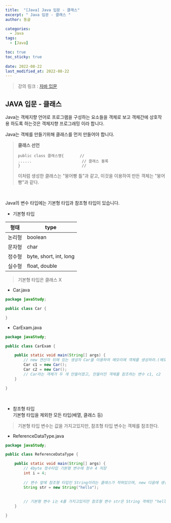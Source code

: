```yaml
---
title:  "[Java] Java 입문 - 클래스"
excerpt: " Java 입문 - 클래스 "
author: 동글

categories:
  - Java
tags:
  - [Java]

toc: true
toc_sticky: true
 
date: 2022-08-22
last_modified_at: 2022-08-22
---
```


> 강의 링크 : [자바 입문](https://programmers.co.kr/learn/courses/5)

## JAVA 입문 - 클래스

Java는 객체지향 언어로 프로그램을 구성하는 요소들을 객체로 보고 객체간에 상호작용 하도록 하는것은 객체지향 프로그래밍 이라 합니다.

Java는 객체를 만들기위해 클래스를 먼저 만들어야 합니다.

> **클래스 선언**
>
> ```
> public class 클래스명{       //
> ......                      // 클래스 블록
> }                           //
> ```
>
> 이처럼 생성한 클래스는 "붕어빵 틀"과 같고, 이것을 이용하여 만든 객체는 "붕어빵"과 같다.
> &nbsp; 

&nbsp;  

Java의 변수 타입에는 기본형 타입과 참조형 타입이 있습니다.

- 기본형 타입  

|형태|type|  
|---|---|
|논리형|boolean|
|문자형|char|
|정수형|byte, short, int, long|
|실수형|float, double|

> 기본형 타입은 클래스 X 

- Car.java

```java
package javaStudy;

public class Car {

}
```

- CarExam.java

```java
package javaStudy;

public class CarExam {

	public static void main(String[] args) {
		// new 연산자 뒤에 있는 생성자 Car을 이용하여 메모리에 객체를 생성하라.(메모리에 생성된 객체는 인스턴스)
		Car c1 = new Car();
		Car c2 = new Car();
		// Car라는 객체가 두 개 만들어졌고, 만들어진 객체를 참조하는 변수 c1, c2
	}

}
```

&nbsp;  

- 참조형 타입  
기본형 타입을 제외한 모든 타입(배열, 클래스 등)

> 기본형 타입 변수는 값을 가지고있지만, 참조형 타입 변수는 객체를 참조한다.  

- ReferenceDataType.java

```java
package javaStudy;

public class ReferenceDataType {

	public static void main(String[] args) {
		// 4byte 정수타입 기본형 변수에 정수 4 저장
		int i = 4;
		
		// 변수 앞에 참조형 타입인 String이라는 클래스가 적혀있으며, new 다음에 생성자가 있어 클래스를 메모리에 올림(인스턴스)
		String str = new String("hello");
		
		
		// 기본형 변수 i는 4를 가지고있지만 참조형 변수 str은 String 객체인 "hello"를 참조한다.
	}

}
```

